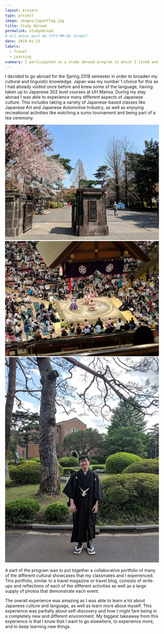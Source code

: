 ```yaml
---
layout: project
type: project
image: images/japanflag.jpg
title: Study Abroad
permalink: studyabroad
# All dates must be YYYY-MM-DD format!
date: 2019-01-23
labels:
  - Travel
  - Learning
summary: I participated in a study abroad program in which I lived and studied in Japan for about five months.
---
```


I decided to go abroad for the Spring 2018 semester in order to broaden my cultural and linguistic knowledge. Japan was my number 1 choice for this as I had already visited once before and knew some of the language, having taken up to Japanese 302 level courses at UH Manoa. During my stay abroad I was able to experience many different aspects of Japanese culture. This includes taking a variety of Japanese-based classes like Japanese Art and Japanese Automotive Industry, as well as enjoying recreational activities like watching a sumo tournament and being part of a tea ceremony.

<img class="ui medium rounded spaced image" src="../images/hitotsubashi.jpg">
<img class="ui medium rounded spaced image" src="../images/sumo.jpg">
<img class="ui medium rounded floated image" src="../images/kimono.jpg">


A part of the program was to put together a collaborative portfolio of many of the different cultural showcases that my classmates and I experienced. This portfolio, similar to a travel magazine or travel blog, consists of write-ups and reflections of each of the different activities as well as a large supply of photos that demonstrate each event.

The overall experience was amazing as I was able to learn a lot about Japanese culture and language, as well as learn more about myself. This experience was partially about self-discovery and how I might fare being in a completely new and different environment. My biggest takeaway from this experience is that I know that I want to go elsewhere, to experience more, and to keep learning new things.
